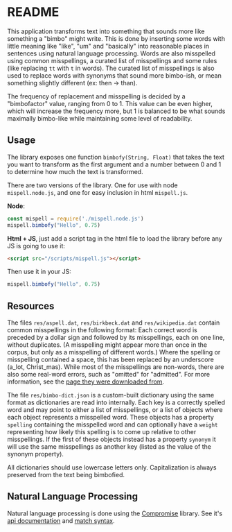 # README
This application transforms text into something that sounds more like something a "bimbo" might write. This is done by inserting some words with little meaning like "like", "um" and "basically" into reasonable places in sentences using natural language processing. Words are also misspelled using common misspellings, a curated list of misspellings and some rules (like replacing `tt` with `t` in words). The curated list of misspellings is also used to replace words with synonyms that sound more bimbo-ish, or mean something slightly different (ex: then -> than).

The frequency of replacement and misspelling is decided by a "bimbofactor" value, ranging from 0 to 1. This value can be even higher, which will increase the frequency more, but 1 is balanced to be what sounds maximally bimbo-like while maintaining some level of readability.

## Usage
The library exposes one function `bimbofy(String, Float)` that takes the text you want to transform as the first argument and a number between 0 and 1 to determine how much the text is transformed.

There are two versions of the library. One for use with node `mispell.node.js`, and one for easy inclusion in html `mispell.js`.

__Node__:
```js
const mispell = require('./mispell.node.js')
mispell.bimbofy("Hello", 0.75)
```

__Html + JS__, just add a script tag in the html file to load the library before any JS is going to use it:
```html
<script src="/scripts/mispell.js"></script>
```
Then use it in your JS:
```js
mispell.bimbofy("Hello", 0.75)
```

## Resources
The files `res/aspell.dat`, `res/birkbeck.dat` and `res/wikipedia.dat` contain common misspellings in the following format: Each correct word is preceded by a dollar sign and followed by its misspellings, each on one line, without duplicates. (A misspelling might appear more than once in the corpus, but only as a misspelling of different words.) Where the spelling or misspelling contained a space, this has been replaced by an underscore (a_lot, Christ_mas). While most of the misspellings are non-words, there are also some real-word errors, such as "omitted" for "admitted". For more information, see the [page they were downloaded from](https://www.dcs.bbk.ac.uk/~ROGER/corpora.html).

The file `res/bimbo-dict.json` is a custom-built dictionary using the same format as dictionaries are read into internally. Each key is a correctly spelled word and may point to either a list of misspellings, or a list of objects where each object represents a misspelled word. These objects has a property `spelling` containing the misspelled word and can optionally have a `weight` representing how likely this spelling is to come up relative to other misspellings. If the first of these objects instead has a property `synonym` it will use the same misspellings as another key (listed as the value of the synonym property).

All dictionaries should use lowercase letters only. Capitalization is always preserved from the text being bimbofied.

## Natural Language Processing
Natural language processing is done using the [Compromise](https://github.com/spencermountain/compromise) library. See it's [api documentation](https://observablehq.com/@spencermountain/compromise-api) and [match syntax](https://github.com/spencermountain/compromise/wiki/Match-syntax).
